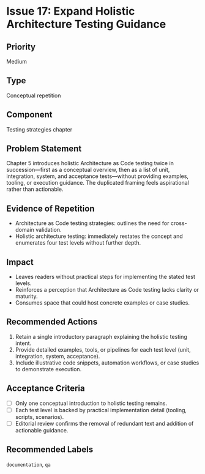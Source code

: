 # Issue 17: Expand Holistic Architecture Testing Guidance

## Priority
Medium

## Type
Conceptual repetition

## Component
Testing strategies chapter

## Problem Statement
Chapter 5 introduces holistic Architecture as Code testing twice in succession—first as a conceptual overview, then as a list of unit, integration, system, and acceptance tests—without providing examples, tooling, or execution guidance. The duplicated framing feels aspirational rather than actionable.

## Evidence of Repetition
- Architecture as Code testing strategies: outlines the need for cross-domain validation.
- Holistic architecture testing: immediately restates the concept and enumerates four test levels without further depth.

## Impact
- Leaves readers without practical steps for implementing the stated test levels.
- Reinforces a perception that Architecture as Code testing lacks clarity or maturity.
- Consumes space that could host concrete examples or case studies.

## Recommended Actions
1. Retain a single introductory paragraph explaining the holistic testing intent.
2. Provide detailed examples, tools, or pipelines for each test level (unit, integration, system, acceptance).
3. Include illustrative code snippets, automation workflows, or case studies to demonstrate execution.

## Acceptance Criteria
- [ ] Only one conceptual introduction to holistic testing remains.
- [ ] Each test level is backed by practical implementation detail (tooling, scripts, scenarios).
- [ ] Editorial review confirms the removal of redundant text and addition of actionable guidance.

## Recommended Labels
`documentation`, `qa`
